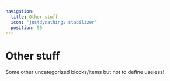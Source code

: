 ```yaml
---
navigation:
  title: Other stuff
  icon: "justdynathings:stabilizer"
  position: 99
---
```


# Other stuff

Some other uncategorized blocks/items but not to define useless!

<SubPages />
